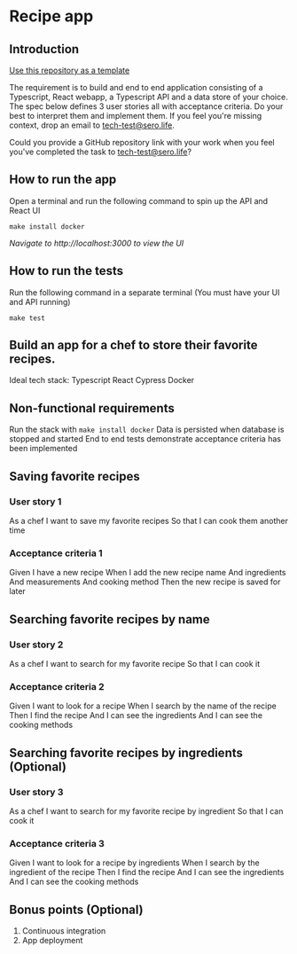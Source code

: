 # Recipe app
## Introduction
[Use this repository as a template](./generate)

The requirement is to build and end to end application consisting of a Typescript, React webapp, a Typescript API and a data store of your choice.
The spec below defines 3 user stories all with acceptance criteria. Do your best to interpret them and implement them. If you feel you're missing context, drop an email to tech-test@sero.life.

Could you provide a GitHub repository link with your work when you feel you've completed the task to tech-test@sero.life?

## How to run the app

Open a terminal and run the following command to spin up the API and React UI

```
make install docker
```

_Navigate to http://localhost:3000 to view the UI_

## How to run the tests

Run the following command in a separate terminal (You must have your UI and API running)

```
make test
```

## Build an app for a chef to store their favorite recipes.
Ideal tech stack:
Typescript
React
Cypress
Docker

## Non-functional requirements
Run the stack with `make install docker`
Data is persisted when database is stopped and started
End to end tests demonstrate acceptance criteria has been implemented


## Saving favorite recipes
### User story 1
As a chef
I want to save my favorite recipes
So that I can cook them another time

 

### Acceptance criteria 1
Given I have a new recipe
When I add the new recipe name
And ingredients
And measurements
And cooking method
Then the new recipe is saved for later
 
## Searching favorite recipes by name
### User story 2
As a chef
I want to search for my favorite recipe
So that I can cook it

 

### Acceptance criteria 2
Given I want to look for a recipe
When I search by the name of the recipe
Then I find the recipe
And I can see the ingredients
And I can see the cooking methods

 
## Searching favorite recipes by ingredients (Optional)
### User story 3
As a chef
I want to search for my favorite recipe by ingredient
So that I can cook it

 

### Acceptance criteria 3
Given I want to look for a recipe by ingredients
When I search by the ingredient of the recipe
Then I find the recipe
And I can see the ingredients
And I can see the cooking methods


## Bonus points (Optional)
1. Continuous integration
2. App deployment
